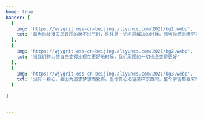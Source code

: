 ```yaml
--- 
home: true 
banner: [
  {
    img: 'https://wjygrit.oss-cn-beijing.aliyuncs.com/2021/bg1.webp',
    txt: '每当你被漫天乌云压的喘不过气时，往往是一切问题解决的时候。而当你感觉晴空万里时，其实并没有你想得那样好'
  },
  {
    img: 'https://wjygrit.oss-cn-beijing.aliyuncs.com/2021/bg2.webp',
    txt: '当我们努力使自己变得比现在更好地时候，我们周围的一切也会变得更好'
  },
  {
    img: 'https://wjygrit.oss-cn-beijing.aliyuncs.com/2021/bg3.webp',
    txt: '没有一颗心，会因为追求梦想而受伤。当你真心渴望某样东西时，整个宇宙都会来帮忙'
  }
  
]


--- 
```

